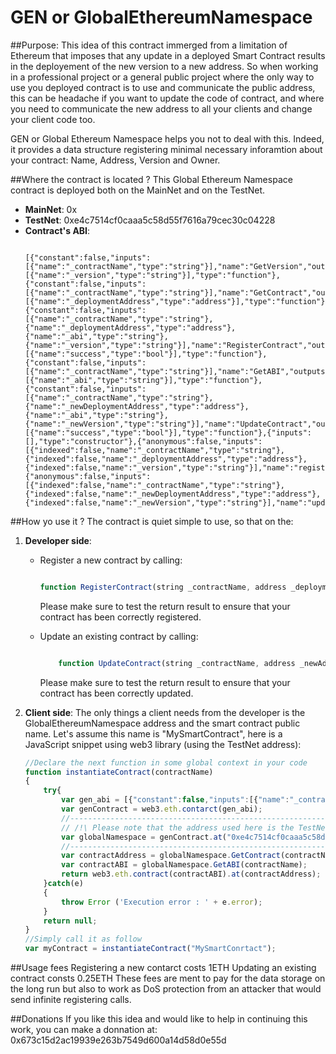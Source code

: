 # GEN or GlobalEthereumNamespace


##Purpose:
This idea of this contract immerged from a limitation of Ethereum that imposes that any update in a deployed Smart Contract
results in the deployement of the new version to a new address.
So when working in a professional project or a general public project where the only way to use you deployed contract is to 
use and communicate the public address, this can be headache if you want to update the code of contract, and where you need
to communicate the new address to all your clients and change your client code too.

GEN or Global Ethereum Namespace helps you not to deal with this. Indeed, it provides a data structure registering minimal
necessary inforamtion about your contract: Name, Address, Version and Owner. 


##Where the contract is located ?
This Global Ethereum Namespace contract is deployed both on the MainNet and on the TestNet.

- **MainNet**: 0x
- **TestNet**: 0xe4c7514cf0caaa5c58d55f7616a79cec30c04228
- **Contract's ABI**: 
    ```

    [{"constant":false,"inputs":[{"name":"_contractName","type":"string"}],"name":"GetVersion","outputs":[{"name":"_version","type":"string"}],"type":"function"},{"constant":false,"inputs":[{"name":"_contractName","type":"string"}],"name":"GetContract","outputs":[{"name":"_deploymentAddress","type":"address"}],"type":"function"},{"constant":false,"inputs":[{"name":"_contractName","type":"string"},{"name":"_deploymentAddress","type":"address"},{"name":"_abi","type":"string"},{"name":"_version","type":"string"}],"name":"RegisterContract","outputs":[{"name":"success","type":"bool"}],"type":"function"},{"constant":false,"inputs":[{"name":"_contractName","type":"string"}],"name":"GetABI","outputs":[{"name":"_abi","type":"string"}],"type":"function"},{"constant":false,"inputs":[{"name":"_contractName","type":"string"},{"name":"_newDeploymentAddress","type":"address"},{"name":"_abi","type":"string"},{"name":"_newVersion","type":"string"}],"name":"UpdateContract","outputs":[{"name":"success","type":"bool"}],"type":"function"},{"inputs":[],"type":"constructor"},{"anonymous":false,"inputs":[{"indexed":false,"name":"_contractName","type":"string"},{"indexed":false,"name":"_deploymentAddress","type":"address"},{"indexed":false,"name":"_version","type":"string"}],"name":"registerContract","type":"event"},{"anonymous":false,"inputs":[{"indexed":false,"name":"_contractName","type":"string"},{"indexed":false,"name":"_newDeploymentAddress","type":"address"},{"indexed":false,"name":"_newVersion","type":"string"}],"name":"updateContract","type":"event"}]
    ```

##How yo use it ?
The contract is quiet simple to use, so that on the:

1. **Developer side**:

    - Register a new contract by calling:
        ```javascript

        function RegisterContract(string _contractName, address _deploymentAddress, string _abi, string _version) returns (bool success)
        ```
        Please make sure to test the return result to ensure that your contract has been correctly registered.

    - Update an existing contract by calling:
        ```javascript

            function UpdateContract(string _contractName, address _newAddress, string _abi, string _newVersion) returns (bool success)
        ```
        Please make sure to test the return result to ensure that your contract has been correctly updated.

2. **Client side**:
The only things a client needs from the developer is the GlobalEthereumNamespace address and the smart contract public name. Let's assume this name is "MySmartContract", here is a JavaScript snippet using web3 library (using the TestNet address):
    
    ```javascript
    //Declare the next function in some global context in your code
    function instantiateContract(contractName)
    {
        try{
            var gen_abi = [{"constant":false,"inputs":[{"name":"_contractName","type":"string"}],"name":"GetVersion","outputs":[{"name":"_version","type":"string"}],"type":"function"},{"constant":false,"inputs":[{"name":"_contractName","type":"string"}],"name":"GetContract","outputs":[{"name":"_deploymentAddress","type":"address"}],"type":"function"},{"constant":false,"inputs":[{"name":"_contractName","type":"string"},{"name":"_deploymentAddress","type":"address"},{"name":"_abi","type":"string"},{"name":"_version","type":"string"}],"name":"RegisterContract","outputs":[{"name":"success","type":"bool"}],"type":"function"},{"constant":false,"inputs":[{"name":"_contractName","type":"string"}],"name":"GetABI","outputs":[{"name":"_abi","type":"string"}],"type":"function"},{"constant":false,"inputs":[{"name":"_contractName","type":"string"},{"name":"_newDeploymentAddress","type":"address"},{"name":"_abi","type":"string"},{"name":"_newVersion","type":"string"}],"name":"UpdateContract","outputs":[{"name":"success","type":"bool"}],"type":"function"},{"inputs":[],"type":"constructor"},{"anonymous":false,"inputs":[{"indexed":false,"name":"_contractName","type":"string"},{"indexed":false,"name":"_deploymentAddress","type":"address"},{"indexed":false,"name":"_version","type":"string"}],"name":"registerContract","type":"event"},{"anonymous":false,"inputs":[{"indexed":false,"name":"_contractName","type":"string"},{"indexed":false,"name":"_newDeploymentAddress","type":"address"},{"indexed":false,"name":"_newVersion","type":"string"}],"name":"updateContract","type":"event"}];
            var genContract = web3.eth.contarct(gen_abi);
            //-------------------------------------------------------------------------------//
            // /!\ Please note that the address used here is the TestNet address /!\
            var globalNamespace = genContract.at("0xe4c7514cf0caaa5c58d55f7616a79cec30c04228");
            //-------------------------------------------------------------------------------//
            var contractAddress = globalNamespace.GetContract(contractName);
            var contractABI = globalNamespace.GetABI(contractName);
            return web3.eth.contract(contractABI).at(contractAddress);
        }catch(e)
        {
            throw Error ('Execution error : ' + e.error);
        }
        return null;
    }
    //Simply call it as follow
    var myContract = instantiateContract("MySmartConrtact");
    ```

##Usage fees
Registering a new contarct costs 1ETH
Updating an existing contract consts 0.25ETH
These fees are ment to pay for the data storage on the long run but also to work as DoS protection from an attacker that
would send infinite registering calls.

##Donations
If you like this idea and would like to help in continuing this work, you can make a donnation at: 0x673c15d2ac19939e263b7549d600a14d58d0e55d